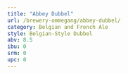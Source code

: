 ```yaml
---
title: "Abbey Dubbel"
url: /brewery-ommegang/abbey-dubbel/
category: Belgian and French Ale
style: Belgian-Style Dubbel
abv: 8.5
ibu: 0
srm: 0
upc: 0
---
```


